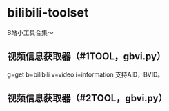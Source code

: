 # bilibili-toolset
B站小工具合集～
## 视频信息获取器（#1TOOL，gbvi.py）
g=get b=bilibili v=video i=information
支持AID，BVID。
## 视频信息获取器（#2TOOL，gbvi.py）